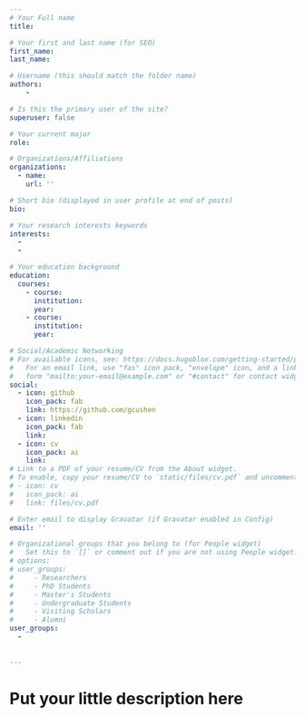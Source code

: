 ```yaml
---
# Your Full name
title:  

# Your first and last name (for SEO)
first_name: 
last_name: 

# Username (this should match the folder name)
authors:
    - 

# Is this the primary user of the site?
superuser: false

# Your current major 
role:  

# Organizations/Affiliations
organizations:
  - name: 
    url: ''

# Short bio (displayed in user profile at end of posts)
bio: 

# Your research interests keywords
interests:
  - 
  - 

# Your education background
education:
  courses:
    - course: 
      institution: 
      year: 
    - course: 
      institution: 
      year: 

# Social/Academic Networking
# For available icons, see: https://docs.hugoblox.com/getting-started/page-builder/#icons
#   For an email link, use "fas" icon pack, "envelope" icon, and a link in the
#   form "mailto:your-email@example.com" or "#contact" for contact widget.
social:
  - icon: github
    icon_pack: fab
    link: https://github.com/gcushen
  - icon: linkedin
    icon_pack: fab
    link: 
  - icon: cv
    icon_pack: ai
    link:
# Link to a PDF of your resume/CV from the About widget.
# To enable, copy your resume/CV to `static/files/cv.pdf` and uncomment the lines below.
# - icon: cv
#   icon_pack: ai
#   link: files/cv.pdf

# Enter email to display Gravatar (if Gravatar enabled in Config)
email: ''

# Organizational groups that you belong to (for People widget)
#   Set this to `[]` or comment out if you are not using People widget.
# options: 
# user_groups:
#     - Researchers
#     - PhD Students
#     - Master's Students
#     - Undergraduate Students
#     - Visiting Scholars
#     - Alumni
user_groups:
  - 
  
  
---
```

# Put your little description here 

